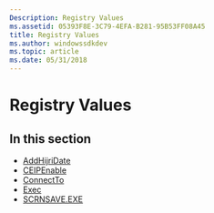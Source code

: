 ```yaml
---
Description: Registry Values
ms.assetid: 05393F8E-3C79-4EFA-B281-95B53FF08A45
title: Registry Values
ms.author: windowssdkdev
ms.topic: article
ms.date: 05/31/2018
---
```


# Registry Values

## In this section

-   [AddHijriDate](addhijridate.md)
-   [CEIPEnable](ceipenable.md)
-   [ConnectTo](connectto.md)
-   [Exec](exec.md)
-   [SCRNSAVE.EXE](scrnsave-exe.md)

 

 



